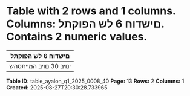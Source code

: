 # Table with 2 rows and 1 columns. Columns: םישדוח 6 לש הפוקתל. Contains 2 numeric values.

| םישדוח 6 לש הפוקתל |
|---|
| ינויב 30 םויב המייתסהש |

**Table ID:** table_ayalon_q1_2025_0008_40
**Page:** 13
**Rows:** 2
**Columns:** 1
**Created:** 2025-08-27T20:30:28.733965
